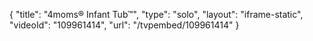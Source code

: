 {
    "title": "4moms&reg; Infant Tub&trade;",
    "type": "solo",
    "layout": "iframe-static",
    "videoId": "109961414",
    "url": "\/tvpembed\/109961414"
}